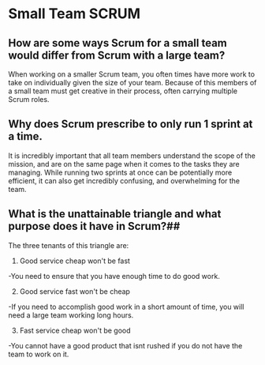 # Small Team SCRUM

## How are some ways Scrum for a small team would differ from Scrum with a large team?

When working on a smaller Scrum team, you often times have more work to take on individually given the size of your team. Because of this members of a small team must get creative in their process, often carrying multiple Scrum roles.

## Why does Scrum prescribe to only run 1 sprint at a time.

It is incredibly important that all team members understand the scope of the mission, and are on the same page when it comes to the tasks they are managing. While running two sprints at once can  be potentially more efficient, it can also get incredibly confusing, and overwhelming for the team.

## What is the unattainable triangle and what purpose does it have in Scrum?##

The three tenants of this triangle are:

1) Good service cheap won't be fast

-You need to ensure that you have enough time to do good work.

2) Good service fast won't be cheap

-If you need to accomplish good work in a short amount of time, you will need a large team working long hours.

3) Fast service cheap won't be good

-You cannot have a good product that isnt rushed if you do not have the team to work on it.